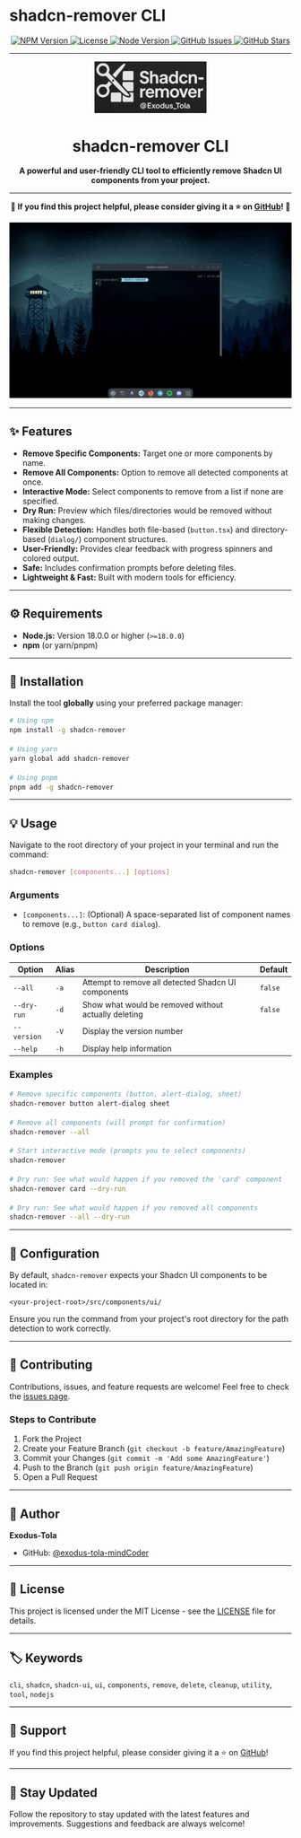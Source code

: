 # shadcn-remover CLI

<!-- Badges -->
<p align="center">
  <a href="https://www.npmjs.com/package/shadcn-remover">
    <img src="https://img.shields.io/npm/v/shadcn-remover.svg?style=flat-square" alt="NPM Version">
  </a>
  <a href="https://opensource.org/licenses/MIT">
    <img src="https://img.shields.io/badge/License-MIT-yellow.svg?style=flat-square" alt="License">
  </a>
  <a href="https://nodejs.org/en/download/current/">
    <img src="https://img.shields.io/node/v/shadcn-remover.svg?style=flat-square" alt="Node Version">
  </a>
  <a href="https://github.com/exodus-tola-mindCoder/shadcn-remover/issues">
    <img src="https://img.shields.io/github/issues/exodus-tola-mindCoder/shadcn-remover.svg?style=flat-square" alt="GitHub Issues">
  </a>
  <a href="https://github.com/exodus-tola-mindCoder/shadcn-remover/stargazers">
    <img src="https://img.shields.io/github/stars/exodus-tola-mindCoder/shadcn-remover.svg?style=flat-square" alt="GitHub Stars">
  </a>
</p>

---

<p align="center">
  <img src="./assets/logo.jpg" alt="shadcn-remover Logo" width="200">
</p>

<h1 align="center">shadcn-remover CLI</h1>

<p align="center">
  <b>A powerful and user-friendly CLI tool to efficiently remove Shadcn UI components from your project.</b>
</p>

---

<p align="center">
  <b>🌟 If you find this project helpful, please consider giving it a ⭐ on <a href="https://github.com/exodus-tola-mindCoder/shadcn-remover">GitHub</a>! 🌟</b>
</p>

<p align="center">
  <img src="./assets/demo (3).gif" alt="Demo of shadcn-remover" width="600">
</p>


---

## ✨ Features

- **Remove Specific Components:** Target one or more components by name.
- **Remove All Components:** Option to remove all detected components at once.
- **Interactive Mode:** Select components to remove from a list if none are specified.
- **Dry Run:** Preview which files/directories would be removed without making changes.
- **Flexible Detection:** Handles both file-based (`button.tsx`) and directory-based (`dialog/`) component structures.
- **User-Friendly:** Provides clear feedback with progress spinners and colored output.
- **Safe:** Includes confirmation prompts before deleting files.
- **Lightweight & Fast:** Built with modern tools for efficiency.

---

## ⚙️ Requirements

- **Node.js:** Version 18.0.0 or higher (`>=18.0.0`)
- **npm** (or yarn/pnpm)

---

## 🚀 Installation

Install the tool **globally** using your preferred package manager:

```bash
# Using npm
npm install -g shadcn-remover

# Using yarn
yarn global add shadcn-remover

# Using pnpm
pnpm add -g shadcn-remover
```

---

## 💡 Usage

Navigate to the root directory of your project in your terminal and run the command:

```bash
shadcn-remover [components...] [options]
```

### Arguments

- `[components...]`: (Optional) A space-separated list of component names to remove (e.g., `button card dialog`).

### Options

| Option       | Alias | Description                                              | Default |
|--------------|-------|----------------------------------------------------------|---------|
| `--all`      | `-a`  | Attempt to remove all detected Shadcn UI components      | `false` |
| `--dry-run`  | `-d`  | Show what would be removed without actually deleting     | `false` |
| `--version`  | `-V`  | Display the version number                               |         |
| `--help`     | `-h`  | Display help information                                 |         |

### Examples

```bash
# Remove specific components (button, alert-dialog, sheet)
shadcn-remover button alert-dialog sheet

# Remove all components (will prompt for confirmation)
shadcn-remover --all

# Start interactive mode (prompts you to select components)
shadcn-remover

# Dry run: See what would happen if you removed the 'card' component
shadcn-remover card --dry-run

# Dry run: See what would happen if you removed all components
shadcn-remover --all --dry-run
```

---

## 📁 Configuration

By default, `shadcn-remover` expects your Shadcn UI components to be located in:

```
<your-project-root>/src/components/ui/
```

Ensure you run the command from your project's root directory for the path detection to work correctly.

---

## 🤝 Contributing

Contributions, issues, and feature requests are welcome! Feel free to check the [issues page](https://github.com/exodus-tola-mindCoder/shadcn-remover/issues).

### Steps to Contribute

1. Fork the Project
2. Create your Feature Branch (`git checkout -b feature/AmazingFeature`)
3. Commit your Changes (`git commit -m 'Add some AmazingFeature'`)
4. Push to the Branch (`git push origin feature/AmazingFeature`)
5. Open a Pull Request

---

## 👤 Author

**Exodus-Tola**

- GitHub: [@exodus-tola-mindCoder](https://github.com/exodus-tola-mindCoder)

---

## 📜 License

This project is licensed under the MIT License - see the [LICENSE](./LICENSE) file for details.

---

## 🏷️ Keywords

`cli`, `shadcn`, `shadcn-ui`, `ui`, `components`, `remove`, `delete`, `cleanup`, `utility`, `tool`, `nodejs`

---

## 🌟 Support

If you find this project helpful, please consider giving it a ⭐ on [GitHub](https://github.com/exodus-tola-mindCoder/shadcn-remover)!

---

## 📢 Stay Updated

Follow the repository to stay updated with the latest features and improvements. Suggestions and feedback are always welcome!
